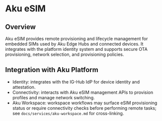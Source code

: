 <!--
COPILOT_PROMPT:
Generate Aku eSIM doc: provisioning flow, SIM policy, network switching, security model for device auth.
-->
# Aku eSIM

<!-- Copilot: expand here -->

## Overview

Aku eSIM provides remote provisioning and lifecycle management for embedded SIMs used by Aku Edge Hubs and connected devices. It integrates with the platform identity system and supports secure OTA provisioning, network selection, and provisioning policies.

## Integration with Aku Platform

- Identity: integrates with the IG-Hub IdP for device identity and attestation.
- Connectivity: interacts with Aku eSIM management APIs to provision profiles and manage network switching.
- Aku Workspace: workspace workflows may surface eSIM provisioning status or require connectivity checks before performing remote tasks; see `docs/services/aku-workspace.md` for cross-linking.

